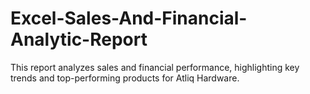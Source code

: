 # Excel-Sales-And-Financial-Analytic-Report
This report analyzes sales and financial performance, highlighting key trends and top-performing products for Atliq Hardware.

